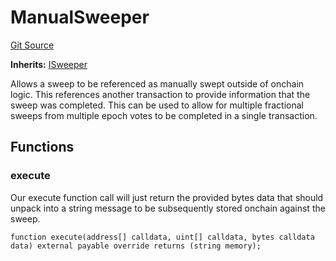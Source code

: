# ManualSweeper
[Git Source](https://github.com/FloorDAO/floor-v2/blob/445b96358cc205e432e359914c1681c0f44048b0/src/contracts/sweepers/Manual.sol)

**Inherits:**
[ISweeper](/src/interfaces/actions/Sweeper.sol/contract.ISweeper.md)

Allows a sweep to be referenced as manually swept outside of onchain logic. This references
another transaction to provide information that the sweep was completed.
This can be used to allow for multiple fractional sweeps from multiple epoch votes to be
completed in a single transaction.


## Functions
### execute

Our execute function call will just return the provided bytes data that should unpack
into a string message to be subsequently stored onchain against the sweep.


```solidity
function execute(address[] calldata, uint[] calldata, bytes calldata data) external payable override returns (string memory);
```

